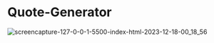 # Quote-Generator

![screencapture-127-0-0-1-5500-index-html-2023-12-18-00_18_56](https://github.com/Krisheditz03/Quote-Generator/assets/135522095/8e4f54f3-f012-4279-bb81-9153eb5909b9)
